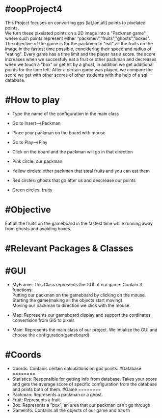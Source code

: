 

#oopProject4
========

This Project focuses on converting gps (lat,lon,alt) points to pixelated points.  
We turn these pixelated points on a 2D image into a "Packman game", where such points represent either "packmen","fruits","ghosts","boxes".  
The objective of the game is for the packmen to "eat" all the fruits on the image in the fastest time possible, concidering their speed and radius of "eating". Every game has a time limit and the player has a score. the score increases when we succesfuly eat a fruit or other packman and decreases when we touch a "box" or get hit by a ghost, in addition we get additional points for the time left. After a certain game was played, we compare the score we get with other scores of other students with the help of a sql database.

#How to play
========
- Type the name of the configuration in the main class
- Go to Insert-->Packman
- Place your packman on the board with mouse
- Go to Play-->Play
- Click on the board and the packman will go in that direction


- Pink circle: our packman
- Yellow circles: other packmen that steal fruits and you can eat them
- Red circles: ghosts that go after us and descrease our points
- Green circles: fruits

#Objective
========
Eat all the fruits on the gameboard in the fastest time while running away from ghosts and avoiding boxes.

#Relevant Packages & Classes
========
#GUI
========
- MyFrame: This Class represents the GUI of our game. Contain 3 functions:  
Putting our packman on the gameboard by clicking on the mouse.  
Starting the game(making all the objects start moving).  
Moving our packman to direction we click with the mouse.  

- Map: Represents our gameboard display and support the cordinates convertision from GIS to pixels

- Main: Represents the main class of our project. We intialize the GUI and choose the configuration(gameboard).

#Coords
========
- Coords: Contains certain calculations on gps points.
#Database
========
- Statistics: Responsible for getting info from database.
Takes your score and gets the average score of specific configuration from the database and prints both of them.
#Game
========
- Packman: Represents a packman or a ghost.
- Fruit: Represents a fruit.
- Box: Represents a "box", an area that our packman can't go through.
- GameInfo: Contains all the objects of our game and has th
